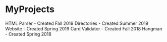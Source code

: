 # MyProjects

HTML Parser - Created Fall 2019
Directories - Created Summer 2019
Website - Created Spring 2019
Card Validator - Created Fall 2018
Hangman - Created Spring 2018
